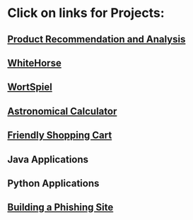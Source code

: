 # Click on links for Projects:

## [Product Recommendation and Analysis](https://github.com/kvmuralikrishna1993/Product-Recommendation-and-Analysis)

## [WhiteHorse](https://github.com/kvmuralikrishna1993/WhiteHorse)

## [WortSpiel](https://github.com/kvmuralikrishna1993/MobileProgramming/tree/master/Projects/WortSpiel)

## [Astronomical Calculator](https://github.com/kvmuralikrishna1993/Astronomical-Calculator)

## [Friendly Shopping Cart](https://github.com/kvmuralikrishna1993/Web_MEAN_Stack/tree/master/webproject)

## Java Applications

### [](link)

## Python Applications

### [](link)

## [Building a Phishing Site](https://github.com/kvmuralikrishna1993/Java/tree/master/basic-computer-security/phish)
